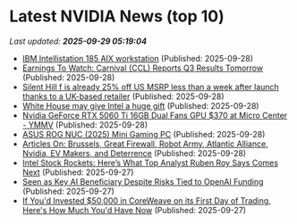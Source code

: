 # Latest NVIDIA News (top 10)
_Last updated: **2025-09-29 05:19:04**_

- [IBM Intellistation 185 AIX workstation](http://www.ibmfiles.com/pages/intellipower185.htm) (Published: 2025-09-28)
- [Earnings To Watch: Carnival (CCL) Reports Q3 Results Tomorrow](https://finance.yahoo.com/news/earnings-watch-carnival-ccl-reports-030049895.html) (Published: 2025-09-28)
- [Silent Hill f is already 25% off US MSRP less than a week after launch thanks to a UK-based retailer](https://www.notebookcheck.net/Silent-Hill-f-is-already-25-off-MSRP-less-than-a-week-after-launch-thanks-to-a-UK-based-retailer.1126312.0.html) (Published: 2025-09-28)
- [White House may give Intel a huge gift](https://www.thestreet.com/technology/white-house-may-give-intel-a-huge-gift-) (Published: 2025-09-28)
- [Nvidia GeForce RTX 5060 Ti 16GB Dual Fans GPU $370 at Micro Center - YMMV](https://slickdeals.net/f/18640396-nvidia-geforce-rtx-5060-ti-16gb-dual-fans-gpu-370-at-micro-center-ymmv) (Published: 2025-09-28)
- [ASUS ROG NUC (2025) Mini Gaming PC](https://thegadgetflow.com/product/asus-rog-nuc-2025-mini-gaming-pc/) (Published: 2025-09-28)
- [Articles On: Brussels, Great Firewall, Robot Army, Atlantic Alliance, Nvidia, EV Makers, and Deterrence](https://www.hoover.org/research/articles-brussels-great-firewall-robot-army-atlantic-alliance-nvidia-ev-makers-and) (Published: 2025-09-28)
- [Intel Stock Rockets: Here’s What Top Analyst Ruben Roy Says Comes Next](https://biztoc.com/x/2be97b2d6d4a94a5) (Published: 2025-09-27)
- [Seen as Key AI Beneficiary Despite Risks Tied to OpenAI Funding](https://biztoc.com/x/a5712c9ac2cb68f6) (Published: 2025-09-27)
- [If You'd Invested $50,000 in CoreWeave on its First Day of Trading, Here's How Much You'd Have Now](https://biztoc.com/x/d808eb229897dc63) (Published: 2025-09-27)
